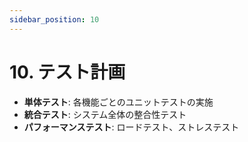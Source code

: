 ```yaml
---
sidebar_position: 10
---
```


# 10. テスト計画

- **単体テスト**: 各機能ごとのユニットテストの実施  
- **統合テスト**: システム全体の整合性テスト  
- **パフォーマンステスト**: ロードテスト、ストレステスト
